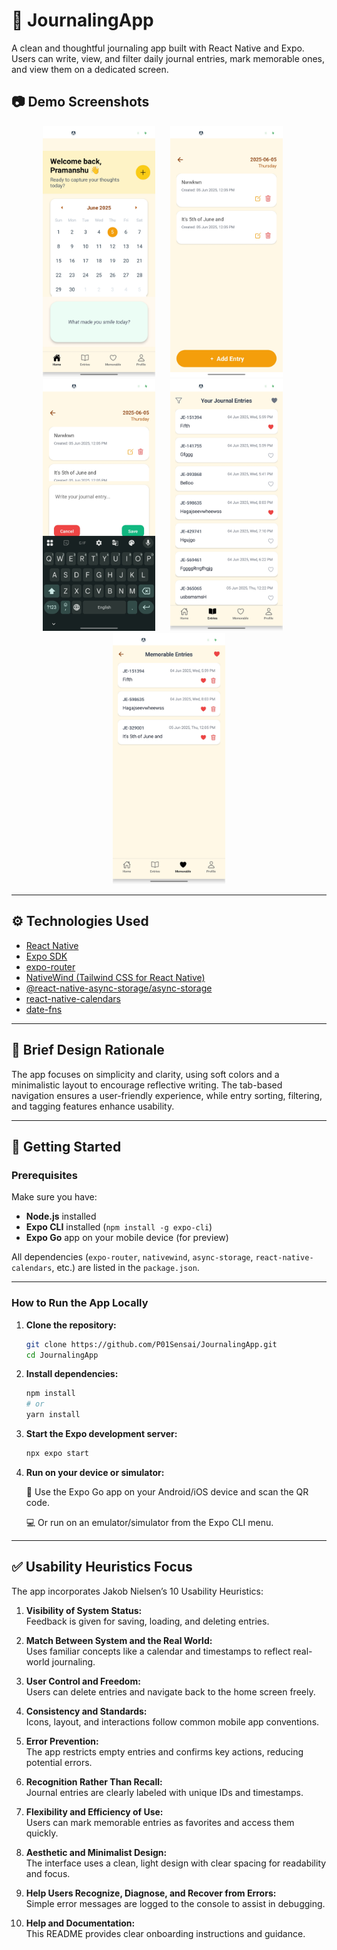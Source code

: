 # 📝 JournalingApp

A clean and thoughtful journaling app built with React Native and Expo. Users can write, view, and filter daily journal entries, mark memorable ones, and view them on a dedicated screen.

## 📷 Demo Screenshots

<p align="center">
  <img src="./screenshots/home.jpg" width="180" style="margin-right: 20px;" />
  <img src="./screenshots/writeEntry.jpg" width="180" style="margin-right: 20px;" />
  <img src="./screenshots/typeInput.jpg" width="180" style="margin-right: 20px;"/>
  <img src="./screenshots/entries.jpg" width="180" style="margin-right: 20px;" />
  <img src="./screenshots/memorable.jpg" width="180" />
</p>



---

## ⚙️ Technologies Used

- [React Native](https://reactnative.dev/)
- [Expo SDK](https://docs.expo.dev/)
- [expo-router](https://expo.github.io/router/docs)
- [NativeWind (Tailwind CSS for React Native)](https://www.nativewind.dev/)
- [@react-native-async-storage/async-storage](https://react-native-async-storage.github.io/async-storage/)
- [react-native-calendars](https://github.com/wix/react-native-calendars)
- [date-fns](https://date-fns.org/)

---

## 🎨 Brief Design Rationale

The app focuses on simplicity and clarity, using soft colors and a minimalistic layout to encourage reflective writing.
The tab-based navigation ensures a user-friendly experience, while entry sorting, filtering, and tagging features enhance usability.

---

## 🚀 Getting Started

### Prerequisites

Make sure you have:

- **Node.js** installed
- **Expo CLI** installed (`npm install -g expo-cli`)
- **Expo Go** app on your mobile device (for preview)

All dependencies (`expo-router`, `nativewind`, `async-storage`, `react-native-calendars`, etc.) are listed in the `package.json`.

---

### How to Run the App Locally

1. **Clone the repository:**

   ```bash
   git clone https://github.com/P01Sensai/JournalingApp.git
   cd JournalingApp

2. **Install dependencies:**
   ```bash
   npm install
   # or
   yarn install

3. **Start the Expo development server:**
   ```bash
   npx expo start

4. **Run on your device or simulator:**

   📱 Use the Expo Go app on your Android/iOS device and scan the QR code.

   💻 Or run on an emulator/simulator from the Expo CLI menu.  


---


## ✅ Usability Heuristics Focus

The app incorporates Jakob Nielsen’s 10 Usability Heuristics:

1. **Visibility of System Status:**  
   Feedback is given for saving, loading, and deleting entries.

2. **Match Between System and the Real World:**  
   Uses familiar concepts like a calendar and timestamps to reflect real-world journaling.

3. **User Control and Freedom:**  
   Users can delete entries and navigate back to the home screen freely.

4. **Consistency and Standards:**  
   Icons, layout, and interactions follow common mobile app conventions.

5. **Error Prevention:**  
   The app restricts empty entries and confirms key actions, reducing potential errors.

6. **Recognition Rather Than Recall:**  
   Journal entries are clearly labeled with unique IDs and timestamps.

7. **Flexibility and Efficiency of Use:**  
   Users can mark memorable entries as favorites and access them quickly.

8. **Aesthetic and Minimalist Design:**  
   The interface uses a clean, light design with clear spacing for readability and focus.

9. **Help Users Recognize, Diagnose, and Recover from Errors:**  
   Simple error messages are logged to the console to assist in debugging.

10. **Help and Documentation:**  
   This README provides clear onboarding instructions and guidance.
